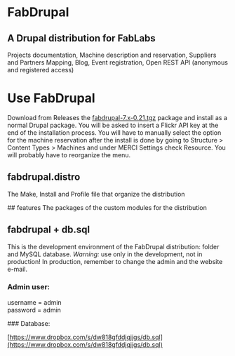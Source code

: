 FabDrupal
=========
## A Drupal distribution for FabLabs
Projects documentation, Machine description and reservation, Suppliers and Partners Mapping, Blog, Event registration, Open REST API (anonymous and registered access)

# Use FabDrupal
Download from Releases the [fabdrupal-7.x-0.21.tgz](https://github.com/OpenP2PDesignOrg/FabDrupal/releases/download/v0.21/fabdrupal-7.x-0.21.tgz) package and install as a normal Drupal package. You will be asked to insert a Flickr API key at the end of the installation process. You will have to manually select the option for the machine reservation after the install is done by going to Structure &gt; Content Types &gt; Machines and under MERCI Settings check Resource.
You will probably have to reorganize the menu.

## fabdrupal.distro
The Make, Install and Profile file that organize the distribution

## features
The packages of the custom modules for the distribution

## fabdrupal + db.sql
This is the development environment of the FabDrupal distribution: folder and MySQL database.
*Warning:* use only in the development, not in production! In production, remember to change the admin and the website e-mail.

### Admin user:

username = admin<br>
password = admin<br>


### Database:

[https://www.dropbox.com/s/dw818gfddjqjjgs/db.sql](https://www.dropbox.com/s/dw818gfddjqjjgs/db.sql)
